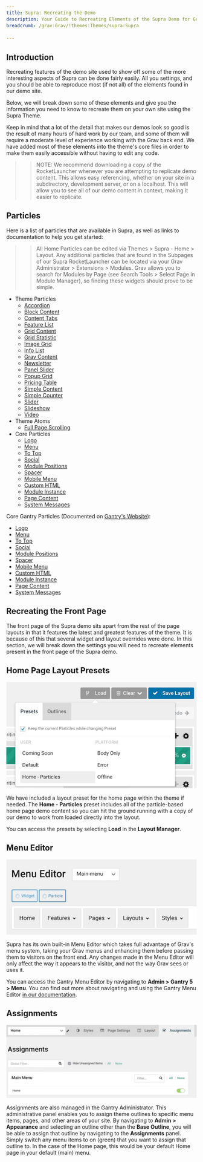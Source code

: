 ```yaml
---
title: Supra: Recreating the Demo
description: Your Guide to Recreating Elements of the Supra Demo for Grav
breadcrumb: /grav:Grav/!themes:Themes/supra:Supra

---
```


Introduction
-----

Recreating features of the demo site used to show off some of the more interesting aspects of Supra can be done fairly easily. All you settings, and you should be able to reproduce most (if not all) of the elements found in our demo site.

Below, we will break down some of these elements and give you the information you need to know to recreate them on your own site using the Supra Theme.

Keep in mind that a lot of the detail that makes our demos look so good is the result of many hours of hard work by our team, and some of them will require a moderate level of experience working with the Grav back end. We have added most of these elements into the theme's core files in order to make them easily accessible without having to edit any code.

>> NOTE: We recommend downloading a copy of the RocketLauncher whenever you are attempting to replicate demo content. This allows easy referencing, whether on your site in a subdirectory, development server, or on a localhost. This will allow you to see all of our demo content in context, making it easier to replicate.

Particles
-----

Here is a list of particles that are available in Supra, as well as links to documentation to help you get started:

>> All Home Particles can be edited via Themes > Supra - Home > Layout. Any additional particles that are found in the Subpages of our Supra RocketLauncher can be located via your Grav Administrator > Extensions > Modules. Grav allows you to search for Modules by Page (see Search Tools > Select Page in Module Manager), so finding these widgets should prove to be simple.

- Theme Particles
    + [Accordion](particle_accordion.md)
    + [Block Content](particle_block.md)
    + [Content Tabs](particle_tabs.md)
    + [Feature List](particle_featurelist.md)
    + [Grid Content](particle_gridcontent.md)
    + [Grid Statistic](particle_grid.md)
    + [Image Grid](particle_image.md)
    + [Info List](particle_info.md)
    + [Grav Content](particle_grav.md)
    + [Newsletter](particle_newsletter.md)
    + [Panel Slider](particle_panel.md)
    + [Popup Grid](particle_popupgrid.md)
    + [Pricing Table](particle_pricing.md)
    + [Simple Content](particle_simple.md)
    + [Simple Counter](particle_simplecounter.md)
    + [Slider](particle_slider.md)
    + [Slideshow](particle_slideshow.md)
    + [Video](particle_video.md)
- Theme Atoms
    + [Full Page Scrolling](atom_fullpage.md)
- Core Particles 
    + [Logo](http://docs.gantry.org/gantry5/particles/logo)
    + [Menu](http://docs.gantry.org/gantry5/particles/menu-control)
    + [To Top](http://docs.gantry.org/gantry5/particles/to-top)
    + [Social](http://docs.gantry.org/gantry5/particles/social)
    + [Module Positions](http://docs.gantry.org/gantry5/particles/position)
    + [Spacer](http://docs.gantry.org/gantry5/particles/spacer)
    + [Mobile Menu](http://docs.gantry.org/gantry5/particles/mobile-menu)
    + [Custom HTML](http://docs.gantry.org/gantry5/particles/custom-html)
    + [Module Instance](http://docs.gantry.org/gantry5/particles/module-instance)
    + [Page Content](http://docs.gantry.org/gantry5/particles/page-content)
    + [System Messages](http://docs.gantry.org/gantry5/particles/system-messages)

Core Gantry Particles (Documented on [Gantry's Website](http://gantry.org)):

* [Logo](http://docs.gantry.org/gantry5/particles/logo)
* [Menu](http://docs.gantry.org/gantry5/particles/menu-control)
* [To Top](http://docs.gantry.org/gantry5/particles/to-top)
* [Social](http://docs.gantry.org/gantry5/particles/social)
* [Module Positions](http://docs.gantry.org/gantry5/particles/position)
* [Spacer](http://docs.gantry.org/gantry5/particles/spacer)
* [Mobile Menu](http://docs.gantry.org/gantry5/particles/mobile-menu)
* [Custom HTML](http://docs.gantry.org/gantry5/particles/custom-html)
* [Module Instance](http://docs.gantry.org/gantry5/particles/module-instance)
* [Page Content](http://docs.gantry.org/gantry5/particles/page-content)
* [System Messages](http://docs.gantry.org/gantry5/particles/system-messages)

Recreating the Front Page
-----

The front page of the Supra demo sits apart from the rest of the page layouts in that it features the latest and greatest features of the theme. It is because of this that several widget and layout overrides were done. In this section, we will break down the settings you will need to recreate elements present in the front page of the Supra demo.

Home Page Layout Presets
-----

![Layout Presets](assets/layout_presets.jpeg)

We have included a layout preset for the home page within the theme if needed. The **Home - Particles** preset includes all of the particle-based home page demo content so you can hit the ground running with a copy of our demo to work from loaded directly into the layout.

You can access the presets by selecting **Load** in the **Layout Manager**.

Menu Editor
-----

![](assets/menu_1.jpeg)

Supra has its own built-in Menu Editor which takes full advantage of Grav's menu system, taking your Grav menus and enhancing them before passing them to visitors on the front end. Any changes made in the Menu Editor will only affect the way it appears to the visitor, and not the way Grav sees or uses it.

You can access the Gantry Menu Editor by navigating to **Admin > Gantry 5 > Menu**. You can find out more about navigating and using the Gantry Menu Editor [in our documentation](http://docs.gantry.org/gantry5/configure/menu-editor).

Assignments
-----

![](assets/assignments_1.jpeg)

Assignments are also managed in the Gantry Administrator. This administrative panel enables you to assign theme outlines to specific menu items, pages, and other areas of your site. By navigating to **Admin > Appearance** and selecting an outline other than the **Base Outline**, you will be able to assign that outline by navigating to the **Assignments** panel. Simply switch any menu items to on (green) that you want to assign that outline to. In the case of the Home page, this would be your default Home page in your default (main) menu.
